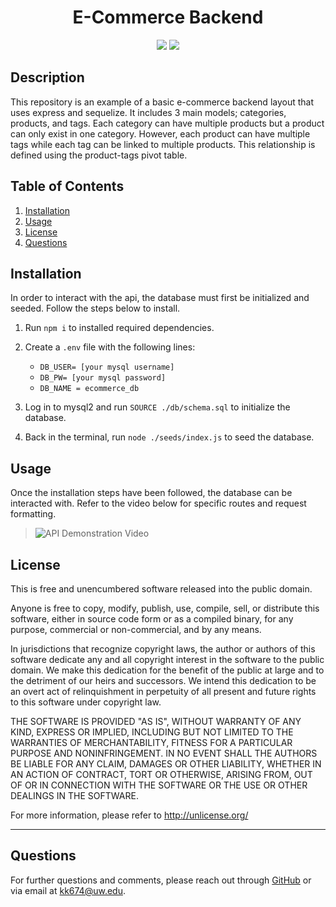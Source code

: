 <h1 align="center"><strong>E-Commerce Backend</strong></h1>

<p align="center">
  <img src="https://img.shields.io/github/languages/top/kkolyvek/ecommerce-backend">
  <img src="https://img.shields.io/badge/License-Unlicensed-blue.svg">
</p>

## Description

This repository is an example of a basic e-commerce backend layout that uses express and sequelize. It includes 3 main models; categories, products, and tags. Each category can have multiple products but a product can only exist in one category. However, each product can have multiple tags while each tag can be linked to multiple products. This relationship is defined using the product-tags pivot table.

## Table of Contents

1. [Installation](#installation)
2. [Usage](#usage)
3. [License](#license)
4. [Questions](#questions)

## Installation

In order to interact with the api, the database must first be initialized and seeded. Follow the steps below to install.

1. Run `npm i` to installed required dependencies.
2. Create a `.env` file with the following lines:

   - `DB_USER= [your mysql username]`
   - `DB_PW= [your mysql password]`
   - `DB_NAME = ecommerce_db`

3. Log in to mysql2 and run `SOURCE ./db/schema.sql` to initialize the database.
4. Back in the terminal, run `node ./seeds/index.js` to seed the database.

## Usage

Once the installation steps have been followed, the database can be interacted with. Refer to the video below for specific routes and request formatting.

> ![API Demonstration Video](./assets/readme/readme-demo.gif)

## License

This is free and unencumbered software released into the public domain.

Anyone is free to copy, modify, publish, use, compile, sell, or
distribute this software, either in source code form or as a compiled
binary, for any purpose, commercial or non-commercial, and by any
means.

In jurisdictions that recognize copyright laws, the author or authors
of this software dedicate any and all copyright interest in the
software to the public domain. We make this dedication for the benefit
of the public at large and to the detriment of our heirs and
successors. We intend this dedication to be an overt act of
relinquishment in perpetuity of all present and future rights to this
software under copyright law.

THE SOFTWARE IS PROVIDED "AS IS", WITHOUT WARRANTY OF ANY KIND,
EXPRESS OR IMPLIED, INCLUDING BUT NOT LIMITED TO THE WARRANTIES OF
MERCHANTABILITY, FITNESS FOR A PARTICULAR PURPOSE AND NONINFRINGEMENT.
IN NO EVENT SHALL THE AUTHORS BE LIABLE FOR ANY CLAIM, DAMAGES OR
OTHER LIABILITY, WHETHER IN AN ACTION OF CONTRACT, TORT OR OTHERWISE,
ARISING FROM, OUT OF OR IN CONNECTION WITH THE SOFTWARE OR THE USE OR
OTHER DEALINGS IN THE SOFTWARE.

For more information, please refer to <http://unlicense.org/>

---

## Questions

For further questions and comments, please reach out through [GitHub](https://github.com/kkolyvek) or via email at kk674@uw.edu.

